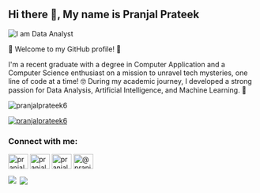 ## Hi there 👋, My name is Pranjal Prateek

![I am Data Analyst](https://media1.tenor.com/images/bb51710526d85fa16b25b72f0fdee2b4/tenor.gif?itemid=5231559)


🚀 Welcome to my GitHub profile! 🌟

I'm a recent graduate with a degree in Computer Application and a Computer Science enthusiast on a mission to unravel tech mysteries, one line of code at a time! 🤓 During my academic journey, I developed a strong passion for Data Analysis, Artificial Intelligence, and Machine Learning. 🤖
<p align="left"> <img src="https://komarev.com/ghpvc/?username=pranjalprateek6&label=Profile%20views&color=0e75b6&style=flat" alt="pranjalprateek6" /> </p>

<p align="left"> <a href="https://twitter.com/pranjalprateek6" target="blank"><img src="https://img.shields.io/twitter/follow/pranjalprateek6?logo=twitter&style=for-the-badge" alt="pranjalprateek6" /></a> </p>

<h3 align="left">Connect with me:</h3>
<p align="left">
<a href="https://twitter.com/pranjalprateek6" target="blank"><img align="center" src="https://raw.githubusercontent.com/rahuldkjain/github-profile-readme-generator/master/src/images/icons/Social/twitter.svg" alt="pranjalprateek6" height="30" width="40" /></a>
<a href="https://linkedin.com/in/pranjalprateek" target="blank"><img align="center" src="https://raw.githubusercontent.com/rahuldkjain/github-profile-readme-generator/master/src/images/icons/Social/linked-in-alt.svg" alt="pranjalprateek" height="30" width="40" /></a>
<a href="https://kaggle.com/pranjal666" target="blank"><img align="center" src="https://raw.githubusercontent.com/rahuldkjain/github-profile-readme-generator/master/src/images/icons/Social/kaggle.svg" alt="pranjal666" height="30" width="40" /></a>
<a href="https://medium.com/@pranjalprateek9" target="blank"><img align="center" src="https://raw.githubusercontent.com/rahuldkjain/github-profile-readme-generator/master/src/images/icons/Social/medium.svg" alt="@pranjalprateek9" height="30" width="40" /></a>
</p>

<p><img align="left" src="https://github-readme-stats.vercel.app/api?username=pranjalprateek6&show_icons=true&theme=gruvbox&hide_border=true" /></p>

<p>&nbsp;<img align="center" src="https://github-readme-streak-stats.herokuapp.com/?user=sidsharma2002&theme=gruvbox&hide_border=true" /></p>
